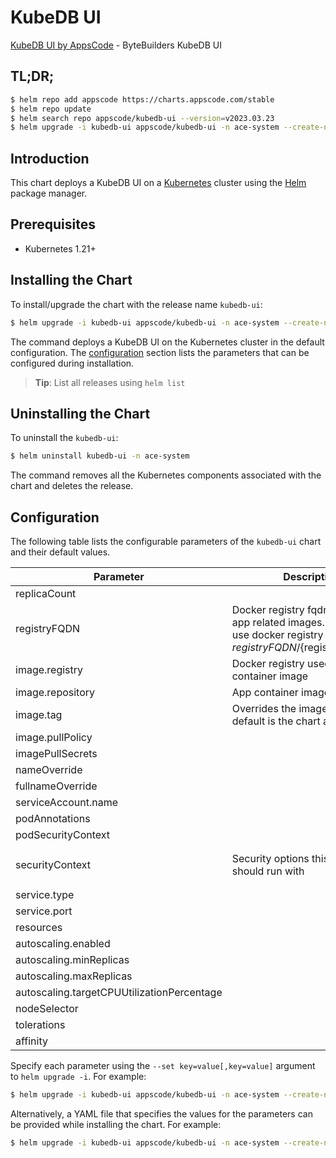 # KubeDB UI

[KubeDB UI by AppsCode](https://github.com/bytebuilders) - ByteBuilders KubeDB UI

## TL;DR;

```bash
$ helm repo add appscode https://charts.appscode.com/stable
$ helm repo update
$ helm search repo appscode/kubedb-ui --version=v2023.03.23
$ helm upgrade -i kubedb-ui appscode/kubedb-ui -n ace-system --create-namespace --version=v2023.03.23
```

## Introduction

This chart deploys a KubeDB UI on a [Kubernetes](http://kubernetes.io) cluster using the [Helm](https://helm.sh) package manager.

## Prerequisites

- Kubernetes 1.21+

## Installing the Chart

To install/upgrade the chart with the release name `kubedb-ui`:

```bash
$ helm upgrade -i kubedb-ui appscode/kubedb-ui -n ace-system --create-namespace --version=v2023.03.23
```

The command deploys a KubeDB UI on the Kubernetes cluster in the default configuration. The [configuration](#configuration) section lists the parameters that can be configured during installation.

> **Tip**: List all releases using `helm list`

## Uninstalling the Chart

To uninstall the `kubedb-ui`:

```bash
$ helm uninstall kubedb-ui -n ace-system
```

The command removes all the Kubernetes components associated with the chart and deletes the release.

## Configuration

The following table lists the configurable parameters of the `kubedb-ui` chart and their default values.

|                 Parameter                  |                                                             Description                                                              |                                                                    Default                                                                     |
|--------------------------------------------|--------------------------------------------------------------------------------------------------------------------------------------|------------------------------------------------------------------------------------------------------------------------------------------------|
| replicaCount                               |                                                                                                                                      | <code>1</code>                                                                                                                                 |
| registryFQDN                               | Docker registry fqdn used to pull app related images. Set this to use docker registry hosted at ${registryFQDN}/${registry}/${image} | <code>ghcr.io</code>                                                                                                                           |
| image.registry                             | Docker registry used to pull app container image                                                                                     | <code>appscode</code>                                                                                                                          |
| image.repository                           | App container image                                                                                                                  | <code>kubedb-ui</code>                                                                                                                         |
| image.tag                                  | Overrides the image tag whose default is the chart appVersion.                                                                       | <code>""</code>                                                                                                                                |
| image.pullPolicy                           |                                                                                                                                      | <code>Always</code>                                                                                                                            |
| imagePullSecrets                           |                                                                                                                                      | <code>[]</code>                                                                                                                                |
| nameOverride                               |                                                                                                                                      | <code>""</code>                                                                                                                                |
| fullnameOverride                           |                                                                                                                                      | <code>""</code>                                                                                                                                |
| serviceAccount.name                        |                                                                                                                                      | <code>""</code>                                                                                                                                |
| podAnnotations                             |                                                                                                                                      | <code>{}</code>                                                                                                                                |
| podSecurityContext                         |                                                                                                                                      | <code>{}</code>                                                                                                                                |
| securityContext                            | Security options this container should run with                                                                                      | <code>{"allowPrivilegeEscalation":false,"capabilities":{"drop":["ALL"]},"runAsNonRoot":true,"seccompProfile":{"type":"RuntimeDefault"}}</code> |
| service.type                               |                                                                                                                                      | <code>ClusterIP</code>                                                                                                                         |
| service.port                               |                                                                                                                                      | <code>80</code>                                                                                                                                |
| resources                                  |                                                                                                                                      | <code>{}</code>                                                                                                                                |
| autoscaling.enabled                        |                                                                                                                                      | <code>false</code>                                                                                                                             |
| autoscaling.minReplicas                    |                                                                                                                                      | <code>1</code>                                                                                                                                 |
| autoscaling.maxReplicas                    |                                                                                                                                      | <code>100</code>                                                                                                                               |
| autoscaling.targetCPUUtilizationPercentage |                                                                                                                                      | <code>80</code>                                                                                                                                |
| nodeSelector                               |                                                                                                                                      | <code>{}</code>                                                                                                                                |
| tolerations                                |                                                                                                                                      | <code>[]</code>                                                                                                                                |
| affinity                                   |                                                                                                                                      | <code>{}</code>                                                                                                                                |


Specify each parameter using the `--set key=value[,key=value]` argument to `helm upgrade -i`. For example:

```bash
$ helm upgrade -i kubedb-ui appscode/kubedb-ui -n ace-system --create-namespace --version=v2023.03.23 --set replicaCount=1
```

Alternatively, a YAML file that specifies the values for the parameters can be provided while
installing the chart. For example:

```bash
$ helm upgrade -i kubedb-ui appscode/kubedb-ui -n ace-system --create-namespace --version=v2023.03.23 --values values.yaml
```
